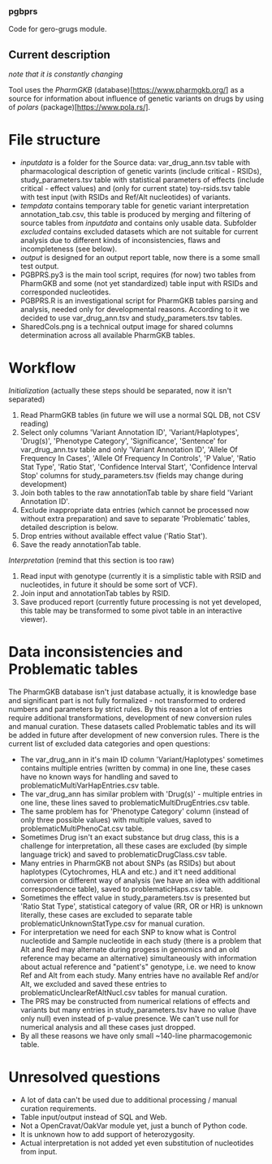 ### pgbprs

Code for gero-grugs module.

## Current description

_note that it is constantly changing_

Tool uses the *PharmGKB* (database)[https://www.pharmgkb.org/] as a source for information about influence of genetic variants on drugs by using of *polars* (package)[https://www.pola.rs/].


# File structure

- *inputdata* is a folder for the Source data: var\_drug\_ann.tsv table with pharmacological description of genetic varints (include critical - RSIDs), study\_parameters.tsv table with statistical parameters of effects (include critical - effect values) and (only for current state) toy-rsids.tsv table with test input (with RSIDs and Ref/Alt nucleotides) of variants.
- *tempdata* contains temporary table for genetic variant interpretation annotation\_tab.csv, this table is produced by merging and filtering of source tables from *inputdata* and contains only usable data. Subfolder *excluded* contains excluded datasets which are not suitable for current analysis due to different kinds of inconsistencies, flaws and incompleteness (see below).
- *output* is designed for an output report table, now there is a some small test output.
- PGBPRS.py3 is the main tool script, requires (for now) two tables from PharmGKB and some (not yet standardized) table input with RSIDs and corresponded nucleotides.
- PGBPRS.R is an investigational script for PharmGKB tables parsing and analysis, needed only for developmental reasons. According to it we decided to use var\_drug\_ann.tsv and study\_parameters.tsv tables.
- SharedCols.png is a technical output image for shared columns determination across all available PharmGKB tables.


# Workflow

_Initialization_ (actually these steps should be separated, now it isn't separated)

1. Read PharmGKB tables (in future we will use a normal SQL DB, not CSV reading)
2. Select only columns 'Variant Annotation ID', 'Variant/Haplotypes', 'Drug(s)', 'Phenotype Category', 'Significance', 'Sentence' for var\_drug\_ann.tsv table and only 'Variant Annotation ID', 'Allele Of Frequency In Cases', 'Allele Of Frequency In Controls', 'P Value', 'Ratio Stat Type', 'Ratio Stat', 'Confidence Interval Start', 'Confidence Interval Stop' columns for study\_parameters.tsv (fields may change during development)
3. Join both tables to the raw annotationTab table by share field 'Variant Annotation ID'.
4. Exclude inappropriate data entries (which cannot be processed now without extra preparation) and save to separate 'Problematic' tables, detailed description is below.
5. Drop entries without available effect value ('Ratio Stat').
6. Save the ready annotationTab table.

_Interpretation_ (remind that this section is too raw)

1. Read input with genotype (currently it is a simplistic table with RSID and nucleotides, in future it should be some sort of VCF).
2. Join input and annotationTab tables by RSID.
3. Save produced report (currently future processing is not yet developed, this table may be transformed to some pivot table in an interactive viewer).


# Data inconsistencies and Problematic tables

The PharmGKB database isn't just database actually, it is knowledge base and significant part is not fully formalized - not transformed to ordered numbers and parameters by strict rules. By this reason a lot of entries require additional transformations, development of new conversion rules and manual curation. These datasets called Problematic tables and its will be added in future after development of new conversion rules. There is the current list of excluded data categories and open questions:

- The var\_drug\_ann in it's main ID column 'Variant/Haplotypes' sometimes contains multiple entries (written by comma) in one line, these cases have no known ways for handling and saved to problematicMultiVarHapEntries.csv table.
- The var\_drug\_ann has similar problem with 'Drug(s)' - multiple entries in one line, these lines saved to problematicMultiDrugEntries.csv table.
- The same problem has for 'Phenotype Category' column (instead of only three possible values) with multiple values, saved to problematicMultiPhenoCat.csv table.
- Sometimes Drug isn't an exact substance but drug class, this is a challenge for interpretation, all these cases are excluded (by simple language trick) and saved to problematicDrugClass.csv table.
- Many entries in PharmGKB not about SNPs (as RSIDs) but about haplotypes (Cytochromes, HLA and etc.) and it't need additional conversion or different way of analysis (we have an idea with additional correspondence table), saved to problematicHaps.csv table.
- Sometimes the effect value in study\_parameters.tsv is presented but 'Ratio Stat Type', statistical category of value (RR, OR or HR) is unknown literally, these cases are excluded to separate table problematicUnknownStatType.csv for manual curation.
- For interpretation we need for each SNP to know what is Control nucleotide and Sample nucleotide in each study (there is a problem that Alt and Red may alternate during progess in genomics and an old reference may became an alternative) simultaneously with information about actual reference and "patient's" genotype, i.e. we need to know Ref and Alt from each study. Many entries have no available Ref and/or Alt, we excluded and saved these entries to problematicUnclearRefAltNucl.csv tables for manual curation.
- The PRS may be constructed from numerical relations of effects and variants but many entries in study\_parameters.tsv have no value (have only null) even instead of p-value presence. We can't use null for numerical analysis and all these cases just dropped.
- By all these reasons we have only small ~140-line pharmacogemonic table.

# Unresolved questions

- A lot of data can't be used due to additional processing / manual curation requirements.
- Table input/output instead of SQL and Web.
- Not a OpenCravat/OakVar module yet, just a bunch of Python code.
- It is unknown how to add support of heterozygosity.
- Actual interpretation is not added yet even substitution of nucleotides from input.
 

